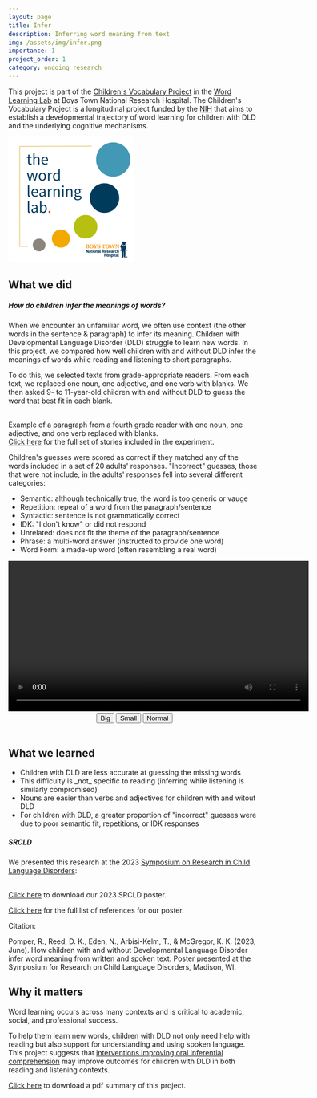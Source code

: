 ```yaml
---
layout: page
title: Infer
description: Inferring word meaning from text
img: /assets/img/infer.png
importance: 1
project_order: 1
category: ongoing research
---
```


This project is part of the <a href="https://www.boystownhospital.org/research/speech-language/word-learning/childrens-vocabulary-project">Children's Vocabulary Project</a> in the <a href="https://www.boystownhospital.org/research/speech-language/word-learning/">Word Learning Lab</a> at Boys Town National Research Hospital.
The Children's Vocabulary Project is a longitudinal project funded by the <a href="https://reporter.nih.gov/project-details/10194443">NIH</a> that aims to establish a developmental trajectory of word learning for children with DLD and the underlying cognitive mechanisms.


<img height=250 alt="Word Learning Lab Logo" src="/assets/img/wll_logo.png"> <br>

<h2> What we did </h2>

<h5> How do children infer the meanings of words? </h5>

<p>When we encounter an unfamiliar word, we often use context (the other words in the sentence & paragraph) to infer its meaning. Children with Developmental Language Disorder (DLD) struggle to learn new words. In this project, we compared how well children with and without DLD infer the meanings of words while reading and listening to short paragraphs.</p>

<p>To do this, we selected texts from grade-appropriate readers. From each text, we replaced one noun, one adjective, and one verb with blanks. We then asked 9- to 11-year-old children with and without DLD to guess the word that best fit in each blank.</p>

<div class="row">
    <div class="col-sm mt-3 mt-md-0">
        <img class="img-fluid rounded z-depth-1" src="{{ '/assets/img/infer_animaleyes.png' | relative_url }}" alt="" title="example paragraph"/>
    </div>
</div>
<div class="caption">
    Example of a paragraph from a fourth grade reader with one noun, one adjective, and one verb replaced with blanks.<br><a href="https://rpomper.github.io/assets/pdf/Infer_Stories.pdf">Click here</a> for the full set of stories included in the experiment.
</div>



<p>Children's guesses were scored as correct if they matched any of the words included in a set of 20 adults' responses. "Incorrect" guesses, those that were not include, in the adults' responses fell into several different categories: 
<ul>
  <li>Semantic: although technically true, the word is too generic or vauge</li>
  <li>Repetition: repeat of a word from the paragraph/sentence</li>
  <li>Syntactic: sentence is not grammatically correct</li>
  <li>IDK: "I don't know" or did not respond</li>
  <li>Unrelated: does not fit the theme of the paragraph/sentence</li>
  <li>Phrase: a multi-word answer (instructed to provide one word)</li>
  <li>Word Form: a made-up word (often resembling a real word)</li>
</ul>
</p>


<div style="text-align:center"> 
  <video id="video1" width="600" loop controls='true'>
    <source src="/assets/video/Infer_Example.mp4" type="video/mp4">
    <!-- <source src="https://github.com/rpomper/rpomper.github.io/raw/master/assets/video/Infer_Example.mp4" type="video/mp4"> -->
    <!-- <img height=250 alt="Word Learning Lab Logo" src="/assets/img/wll_logo.png"> <br> -->
    <!-- <source src="https://github.com/rpomper/rpomper.github.io/blob/master/assets/video/Infer_Example.mp4" type="video/mp4"> -->
    <!-- <source src="/assets/video/infer.ogg" type="video/ogg"> -->
    Your browser does not support HTML video.
  </video>
  <br>
  <!-- <button onclick="playPause()">Play/Pause</button>  -->
  <button onclick="makeBig()">Big</button>
  <button onclick="makeSmall()">Small</button>
  <button onclick="makeNormal()">Normal</button>
  <br><br>
</div> 

<script> 
var myVideo = document.getElementById("video1"); 

function playPause() { 
  if (myVideo.paused) 
    myVideo.play(); 
  else 
    myVideo.pause(); 
} 

function makeBig() { 
    myVideo.width = 800; 
} 

function makeSmall() { 
    myVideo.width = 400; 
} 

function makeNormal() { 
    myVideo.width = 600; 
} 
</script> 

<h2> What we learned </h2>

<ul>
  <li>Children with DLD are less accurate at guessing the missing words</li>
  <li>This difficulty is _not_ specific to reading (inferring while listening is similarly compromised)</li>
  <li>Nouns are easier than verbs and adjectives for children with and witout DLD</li>
  <li>For children with DLD, a greater proportion of "incorrect" guesses were due to poor semantic fit, repetitions, or IDK responses</li>
</ul>

<h5> SRCLD </h5>

We presented this research at the 2023 <a href="https://srcldconference.com">Symposium on Research in Child Language Disorders</a>:

<div class="row">
    <div class="col-la mt-3 mt-md-0">
        <img class="img-fluid rounded z-depth-1" src="{{ '/assets/img/Infer_SRCLD.png' | relative_url }}" alt="" title="example paragraph"/>
    </div>
</div>
<div class="caption">
    <a href="https://rpomper.github.io/assets/img/Infer_SRCLD.png">Click here</a> to download our 2023 SRCLD poster. <br>
</div>

<a href="https://rpomper.github.io/assets/pdf/Infer_References.pdf">Click here</a> for the full list of references for our poster. <br>

Citation:
<!-- <blockquote font-size=12px > -->
Pomper, R., Reed, D. K., Eden, N., Arbisi-Kelm, T., & McGregor, K. K. (2023, June).
How children with and without Developmental Language Disorder infer word meaning from written and spoken text.
Poster presented at the Symposium for Research on Child Language Disorders, Madison, WI.
<!-- </blockquote> -->

<h2> Why it matters </h2>

<p>Word learning occurs across many contexts and is critical to academic, social, and professional success.</p>
<p>To help them learn new words, children with DLD not only need help with reading but also support for understanding and using spoken language.<br>This project suggests that <a href="https://journals.sagepub.com/doi/pdf/10.1177/0265659018815736">interventions improving oral inferential comprehension</a> may improve outcomes for children with DLD in both reading and listening contexts.</p>

 <a href="https://rpomper.github.io/assets/img/The%20Children's%20Vocabulary%20Project.png">Click here</a> to download a pdf summary of this project.


